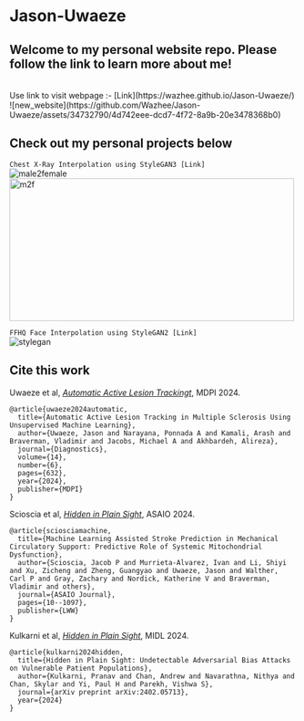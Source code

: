 # Jason-Uwaeze
## Welcome to my personal website repo. Please follow the link to learn more about me!
<br>
Use link to visit webpage :- [Link](https://wazhee.github.io/Jason-Uwaeze/)
<br>
![new_website](https://github.com/Wazhee/Jason-Uwaeze/assets/34732790/4d742eee-dcd7-4f72-8a9b-20e3478368b0)

## Check out my personal projects below
```Chest X-Ray Interpolation using StyleGAN3 [Link]``` 
<br>
![male2female](https://github.com/user-attachments/assets/34a72a22-a4c1-47d9-80ce-0639d8242fc0)
<img height="250" width="500" alt="m2f" src="https://github.com/user-attachments/assets/a35f516d-b86c-4bb7-a74b-a97c295fcd4d">

```FFHQ Face Interpolation using StyleGAN2 [Link]``` 
<br>
![stylegan](https://github.com/user-attachments/assets/a357bff0-3f4d-4742-a3fc-b70837278549)

## Cite this work
Uwaeze et al, [*Automatic Active Lesion Trackingt*]([https://arxiv.org/abs/2402.05713](https://www.mdpi.com/2075-4418/14/6/632)), MDPI 2024.
```
@article{uwaeze2024automatic,
  title={Automatic Active Lesion Tracking in Multiple Sclerosis Using Unsupervised Machine Learning},
  author={Uwaeze, Jason and Narayana, Ponnada A and Kamali, Arash and Braverman, Vladimir and Jacobs, Michael A and Akhbardeh, Alireza},
  journal={Diagnostics},
  volume={14},
  number={6},
  pages={632},
  year={2024},
  publisher={MDPI}
}
```

Scioscia et al, [*Hidden in Plain Sight*](https://arxiv.org/abs/2402.05713), ASAIO 2024.
```
@article{sciosciamachine,
  title={Machine Learning Assisted Stroke Prediction in Mechanical Circulatory Support: Predictive Role of Systemic Mitochondrial Dysfunction},
  author={Scioscia, Jacob P and Murrieta-Alvarez, Ivan and Li, Shiyi and Xu, Zicheng and Zheng, Guangyao and Uwaeze, Jason and Walther, Carl P and Gray, Zachary and Nordick, Katherine V and Braverman, Vladimir and others},
  journal={ASAIO Journal},
  pages={10--1097},
  publisher={LWW}
}
```

Kulkarni et al, [*Hidden in Plain Sight*](https://arxiv.org/abs/2402.05713), MIDL 2024.
```
@article{kulkarni2024hidden,
  title={Hidden in Plain Sight: Undetectable Adversarial Bias Attacks on Vulnerable Patient Populations},
  author={Kulkarni, Pranav and Chan, Andrew and Navarathna, Nithya and Chan, Skylar and Yi, Paul H and Parekh, Vishwa S},
  journal={arXiv preprint arXiv:2402.05713},
  year={2024}
}
```
